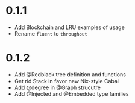 # 0.1.1
* Add Blockchain and LRU examples of usage
* Rename `fluent` to `throughout`

# 0.1.2
* Add @Redblack tree definition and functions
* Get rid Stack in favor new Nix-style Cabal
* Add @degree in @Graph strucutre
* Add @Injected and @Embedded type families
